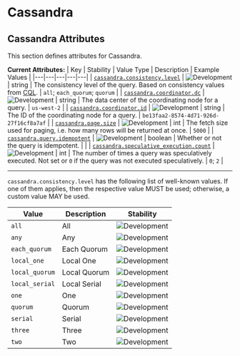 <!-- NOTE: THIS FILE IS AUTOGENERATED. DO NOT EDIT BY HAND. -->
<!-- see templates/registry/markdown/attribute_namespace.md.j2 -->

# Cassandra

## Cassandra Attributes

This section defines attributes for Cassandra.

**Current Attributes:**
| Key | Stability | Value Type | Description | Example Values |
|---|---|---|---|---|
| <a id="cassandra-consistency-level" href="#cassandra-consistency-level">`cassandra.consistency.level`</a> | ![Development](https://img.shields.io/badge/-development-blue) | string | The consistency level of the query. Based on consistency values from [CQL](https://docs.datastax.com/en/cassandra-oss/3.0/cassandra/dml/dmlConfigConsistency.html). | `all`; `each_quorum`; `quorum` |
| <a id="cassandra-coordinator-dc" href="#cassandra-coordinator-dc">`cassandra.coordinator.dc`</a> | ![Development](https://img.shields.io/badge/-development-blue) | string | The data center of the coordinating node for a query. | `us-west-2` |
| <a id="cassandra-coordinator-id" href="#cassandra-coordinator-id">`cassandra.coordinator.id`</a> | ![Development](https://img.shields.io/badge/-development-blue) | string | The ID of the coordinating node for a query. | `be13faa2-8574-4d71-926d-27f16cf8a7af` |
| <a id="cassandra-page-size" href="#cassandra-page-size">`cassandra.page.size`</a> | ![Development](https://img.shields.io/badge/-development-blue) | int | The fetch size used for paging, i.e. how many rows will be returned at once. | `5000` |
| <a id="cassandra-query-idempotent" href="#cassandra-query-idempotent">`cassandra.query.idempotent`</a> | ![Development](https://img.shields.io/badge/-development-blue) | boolean | Whether or not the query is idempotent. |  |
| <a id="cassandra-speculative-execution-count" href="#cassandra-speculative-execution-count">`cassandra.speculative_execution.count`</a> | ![Development](https://img.shields.io/badge/-development-blue) | int | The number of times a query was speculatively executed. Not set or `0` if the query was not executed speculatively. | `0`; `2` |

---

`cassandra.consistency.level` has the following list of well-known values. If one of them applies, then the respective value MUST be used; otherwise, a custom value MAY be used.

| Value  | Description | Stability |
|---|---|---|
| `all` | All | ![Development](https://img.shields.io/badge/-development-blue) |
| `any` | Any | ![Development](https://img.shields.io/badge/-development-blue) |
| `each_quorum` | Each Quorum | ![Development](https://img.shields.io/badge/-development-blue) |
| `local_one` | Local One | ![Development](https://img.shields.io/badge/-development-blue) |
| `local_quorum` | Local Quorum | ![Development](https://img.shields.io/badge/-development-blue) |
| `local_serial` | Local Serial | ![Development](https://img.shields.io/badge/-development-blue) |
| `one` | One | ![Development](https://img.shields.io/badge/-development-blue) |
| `quorum` | Quorum | ![Development](https://img.shields.io/badge/-development-blue) |
| `serial` | Serial | ![Development](https://img.shields.io/badge/-development-blue) |
| `three` | Three | ![Development](https://img.shields.io/badge/-development-blue) |
| `two` | Two | ![Development](https://img.shields.io/badge/-development-blue) |
